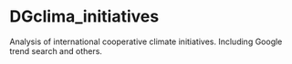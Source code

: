 # DGclima_initiatives
Analysis of international cooperative climate initiatives. Including Google trend search and others.

